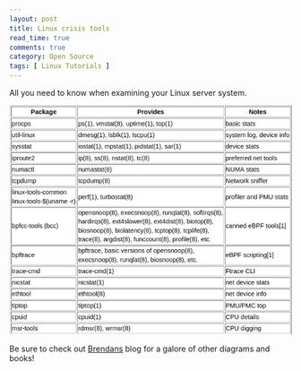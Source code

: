 ```yaml
---
layout: post
title: Linux crisis tools
read_time: true  
comments: true
category: Open Source
tags: [ Linux Tutorials ]
---
```


All you need to know when examining your Linux server system.

<img src="/assets/crisis-tools.png" width="654">

Be sure to check out [Brendans](https://brendangregg.com/) blog for a galore of other diagrams and books!
